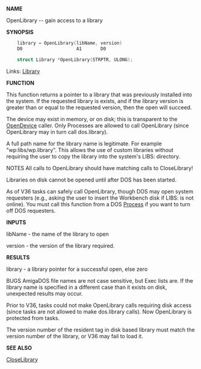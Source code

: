 
**NAME**

OpenLibrary -- gain access to a library

**SYNOPSIS**

```c
    library = OpenLibrary(libName, version)
    D0                    A1       D0

    struct Library *OpenLibrary(STRPTR, ULONG);

```
Links: [Library](_009C.md) 

**FUNCTION**

This function returns a pointer to a library that was previously
installed into the system.  If the requested library is exists, and
if the library version is greater than or equal to the requested
version, then the open will succeed.

The device may exist in memory, or on disk; this is transparent to
the [OpenDevice](OpenDevice.md) caller.  Only Processes are allowed to call
OpenLibrary (since OpenLibrary may in turn call dos.library).

A full path name for the library name is legitimate.  For example
&#034;wp:libs/wp.library&#034;.  This allows the use of custom libraries
without requiring the user to copy the library into the system's
LIBS: directory.

NOTES
All calls to OpenLibrary should have matching calls to CloseLibrary!

Libraries on disk cannot be opened until after DOS has been
started.

As of V36 tasks can safely call OpenLibrary, though DOS may open
system requesters (e.g., asking the user to insert the Workbench
disk if LIBS: is not online).  You must call this function from a
DOS [Process](_0078.md) if you want to turn off DOS requesters.

**INPUTS**

libName - the name of the library to open

version - the version of the library required.

**RESULTS**

library - a library pointer for a successful open, else zero

BUGS
AmigaDOS file names are not case sensitive, but Exec lists are. If
the library name is specified in a different case than it exists on
disk, unexpected results may occur.

Prior to V36, tasks could not make OpenLibrary calls requiring disk
access (since tasks are not allowed to make dos.library calls).
Now OpenLibrary is protected from tasks.

The version number of the resident tag in disk based library must
match the version number of the library, or V36 may fail to load it.

**SEE ALSO**

[CloseLibrary](CloseLibrary.md)
